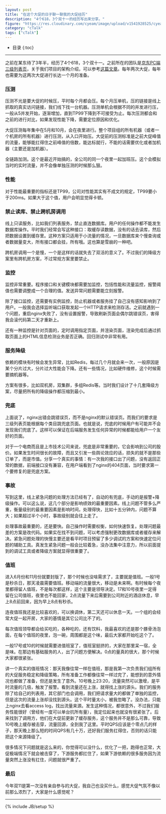 ```yaml
---
layout: post
title: "在这个大促的日子聊一聊我的大促经历"
description: "4个618，3个双十一的经历写出来分享。"
figure: "https://res.cloudinary.com/cyeam/image/upload/v1541928525/cyeam/WechatIMG1.jpg"
category: "cTalk"
tags: ["cTalk"]
---
```


* 目录
{:toc}
---

之前在某东待了3年半，经历了4个618，3个双十一。之前所在的团队是[京东PC端三级列表页](https://list.jd.com/list.html?cat=9987,653,655)，关于我们项目的架构介绍，可以参考[这篇文章](http://www.sunyuantao.com/syt-jd-list.html)。每年两次大促，每年也需要为这两次大促进行长达一个月的准备。


### 压测

压测不光是要大促的时候压，平时每个月都会压。每个月压单机，压的链接是线上抓取的真实访问链接，我们线下找一台机器。压测单机会根据不同的并发进行压，一般从5并发开始，逐渐增加，直到TP99下降到不可接受为止。每次压测都会和之前的进行对比，如果发现性能下降，需要定位原因和优化。

大促压测每年集中在5月和10月，会在夜里进行。整个项目组的所有机器（或者一个机房的所有机器）进行压测，从入口开始压。大促前的压测标准是之前大促峰值的流量，能够能扛得住之前峰值的倍数，能达标就行，不能的话需要优化或者加机器（主要还是加机器）。

全链路加测。这个是最近开始搞的，全公司的同一个夜里一起加班压。这个会模拟当时的实时流量，并不会像单独压测的时候那么狠。

### 性能

对于性能最重要的指标还是TP99，公司对性能其实有不成文的规定，TP99要小于200ms。如果大于这个值，用户会明显觉得卡顿。

### 禁止读库、禁止跨机房调用

线上只读服务，比如我们列表服务，禁止直连数据库。用户的任何操作都不能发生数据库操作。平时我们经常会写这种接口：取缓存读数据，没有的话去读库，然后把数据设置到缓存里。这种方案只适用于小流量的情况，一旦数据库来个慢查询或者数据量变大，所有接口都会挂，所有哦。这也算是雪崩的一种吧。

跨机房调用一个是慢，一个是这样的话就失去了双活的意义了。不过我们的降级方案里有跨机房方案，不过常规方案里要禁止。

### 监控

监控非常重要。程序接口和关键模块都需要加监控，包括性能和流量监控，报警阈值也需要调整成一个合理的值。发送异常问题需要能立刻报警。

除了接口监控，还需要有实例监控，防止机器或者服务挂了自己没有感知影响到了用户。一般我会选择监听端口获取发起一个HTTP请求来检测存活。之前就遇到一个问题，重启nginx失败了，没有设置报警，导致刷新页面会偶尔跳错误页，害得我会滚代码第二天才重新上。

还有一种监控是针对页面的，定时调用指定页面，并渲染页面，渲染完成后通过抓取页面上的HTML信息检测业务是否正确。回归测试中非常有用。

### 服务降级

依赖的模块有时候会发生异常，比如Redis，每过几个月就会来一次，一般原因是某个分片过大，分片过大性能会下降。还有一些情况，比如硬件维修，这个时候需要摘机器等。

方案有很多，比如双机房，双集群，多组Redis等。当时我们设计了十几套降级方案，尽量把所有的降级操作都压缩到最小。

### 兜底

上面说了，nginx出错会跳错误页，而不是nginx的默认错误页。而我们的要求是三级列表页能根据每个类目跳兜底页面。也就是说，兜底的时候用户有可能并不会发现我们兜底了。这样可以保证在后端服务发生任何异常的时候都能给用户一个友好的页面。

对于一个电商而且是上市技术公司来说，兜底是非常重要的，它会影响到公司的股价。如果发生时间很长的故障，而且又引发一些舆论效应的话，损失的就不是那些订单了，而是市值。分享一个真实的事情：有一次我的接口出了问题，没有返回正常的数据，前端接口没有兼容，在用户端看到了nginx的404页面，当时要求第一个要修复的是兜底方案。

### 事故

写到这里，线上紧急问题的处理方法已经有了，自动的有兜底，手动的是报警+降级操作。可以这么说，这几个部分是影响绩效的最重要因素。线上问题不管多么严重，衡量级别的最重要因素是影响时间，处理得快，比如十五分钟内，问题不算大；如果超过半个小时，事故级别就会往上走了。

处理事故最重要的，还是要快。自己操作时需要权衡，如何快速恢复。处理问题最差的方案是改代码。如果实在找不到问题，可以考虑强制更改数据库或者缓存来解决。紧急问题处理的快慢主要还是看平时项目预留了多少调试的方案和快速定位问题的辅助工具。真发生紧急问题一般会比较着急，没办法集中注意力，所以前面提到的调试工具或者降级方案就显得很重要了。

### 值班

进入6月份和11月份就要封版了，那个时候也没啥需求了，主要就是值班。一般1号是秒杀日，那天凌晨需要值班。移动端的流量很大，移动是未来啊。有时候每个夜里都得留人值班，不是每次都这样，这个主要是领导决定。17和10号夜里一定得留在公司值班，夜里也不能回家，2点流量下来后需要到公司附近的酒店休息，早上8点前回来，因为早上8点有秒杀。

连夜值班我还是比较喜欢的，可以换调休，第二天还可以休息一天。一个组的会经常大促一起开房，大家的基情是其它公司比不了的。

每次值班领导都会给买吃的，各种吃的，还有饮料，我最喜欢的还是那个豚骨汤泡面，在每个值班的夜里，泡一碗，周围都是这个味，最后大家都开始吃这个了。

一般17号或10的时候就需要进值班室了，值班室挺挤的，大家在那里呆一宿，全是味。在那边有基础服务的人，出了问题方便解决。0点的量真的很大，那个时候大家都很紧张。

讲一个真实的值班情况：那天我像往常一样在值班，那是我第一次负责我们组所有的大促服务稳定和降级策略，所有准备工作都像往常一样过完了，能想到的意外情况也都做了准备，但还是发生了意外。10号晚上23:20，流量突然可以激增，是平时流量的几倍，触发了报警。看到流量还在上涨，就得找上涨的源头。我们的服务除了给自己的列表用，其它部门也会调用，我们把请求量大的都做了单独的监控，但是这次的流量上涨却没找到源头。这个平时量太小，被我忽略了。没办法，只能上nginx去看access log，找出流量来源。发生这种情况，都很意外，不过我们服务性能很好（曾经有一度可以单台抗所有量），我定位起来也就没有很紧张了。后来找到了调用方，他们在大促前更新了缓存服务，这个服务并不是那么可靠，导致10号晚上缓存被击穿，流量回源，全到我了这里。平时QPS应该是个零点几的样子，那天晚上那么短的时间QPS有几十万，还好我们服务扛得住，否则的话只能把这个来源降级了。

很多情况下问题就是这么来的，你觉得可以没什么，优化了一把，跑得也正常，大促极端情况下就会被击穿了，下游服务都扛住了，如果下游依赖的很多服务因为流量突然上涨没有扛住，问题就很严重了。

### 最后

今年双11是第一次没有亲自参与的大促，我自己也没买什么，感觉大促气氛不像以前那么浓烈了，大家是什么感觉呢？

---


{% include JB/setup %}
